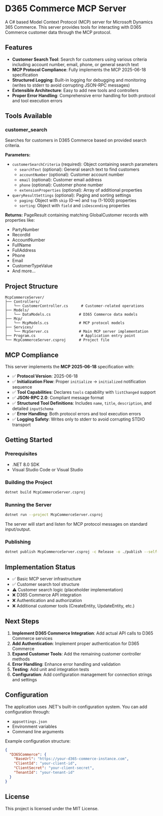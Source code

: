 # D365 Commerce MCP Server

A C# based Model Context Protocol (MCP) server for Microsoft Dynamics 365 Commerce. This server provides tools for interacting with D365 Commerce customer data through the MCP protocol.

## Features

- **Customer Search Tool**: Search for customers using various criteria including account number, email, phone, or general search text
- **MCP Protocol Compliance**: Fully implements the MCP 2025-06-18 specification
- **Structured Logging**: Built-in logging for debugging and monitoring (writes to stderr to avoid corrupting JSON-RPC messages)
- **Extensible Architecture**: Easy to add new tools and controllers
- **Proper Error Handling**: Comprehensive error handling for both protocol and tool execution errors

## Tools Available

### customer_search

Searches for customers in D365 Commerce based on provided search criteria.

**Parameters:**
- `customerSearchCriteria` (required): Object containing search parameters
  - `searchText` (optional): General search text to find customers
  - `accountNumber` (optional): Customer account number
  - `email` (optional): Customer email address
  - `phone` (optional): Customer phone number
  - `extensionProperties` (optional): Array of additional properties
- `queryResultSettings` (optional): Paging and sorting settings
  - `paging`: Object with `skip` (0-∞) and `top` (1-1000) properties
  - `sorting`: Object with `field` and `isDescending` properties

**Returns:**
PageResult containing matching GlobalCustomer records with properties like:
- PartyNumber
- RecordId
- AccountNumber
- FullName
- FullAddress
- Phone
- Email
- CustomerTypeValue
- And more...

## Project Structure

```
McpCommerceServer/
├── Controllers/
│   └── CustomerController.cs      # Customer-related operations
├── Models/
│   └── DataModels.cs             # D365 Commerce data models
├── Mcp/
│   └── McpModels.cs              # MCP protocol models
├── Services/
│   └── McpServer.cs              # Main MCP server implementation
├── Program.cs                     # Application entry point
└── McpCommerceServer.csproj      # Project file
```

## MCP Compliance

This server implements the **MCP 2025-06-18** specification with:

- ✅ **Protocol Version**: 2025-06-18
- ✅ **Initialization Flow**: Proper `initialize` → `initialized` notification sequence
- ✅ **Tool Capabilities**: Declares `tools` capability with `listChanged` support
- ✅ **JSON-RPC 2.0**: Compliant message format
- ✅ **Structured Tool Definitions**: Includes `name`, `title`, `description`, and detailed `inputSchema`
- ✅ **Error Handling**: Both protocol errors and tool execution errors
- ✅ **Logging Safety**: Writes only to stderr to avoid corrupting STDIO transport

## Getting Started

### Prerequisites

- .NET 8.0 SDK
- Visual Studio Code or Visual Studio

### Building the Project

```bash
dotnet build McpCommerceServer.csproj
```

### Running the Server

```bash
dotnet run --project McpCommerceServer.csproj
```

The server will start and listen for MCP protocol messages on standard input/output.

### Publishing

```bash
dotnet publish McpCommerceServer.csproj -c Release -o ./publish --self-contained false
```

## Implementation Status

- ✅ Basic MCP server infrastructure
- ✅ Customer search tool structure
- ⚠️ Customer search logic (placeholder implementation)
- ❌ D365 Commerce API integration
- ❌ Authentication and authorization
- ❌ Additional customer tools (CreateEntity, UpdateEntity, etc.)

## Next Steps

1. **Implement D365 Commerce Integration**: Add actual API calls to D365 Commerce services
2. **Add Authentication**: Implement proper authentication for D365 Commerce
3. **Expand Customer Tools**: Add the remaining customer controller methods
4. **Error Handling**: Enhance error handling and validation
5. **Testing**: Add unit and integration tests
6. **Configuration**: Add configuration management for connection strings and settings

## Configuration

The application uses .NET's built-in configuration system. You can add configuration through:

- `appsettings.json`
- Environment variables
- Command line arguments

Example configuration structure:
```json
{
  "D365Commerce": {
    "BaseUrl": "https://your-d365-commerce-instance.com",
    "ClientId": "your-client-id",
    "ClientSecret": "your-client-secret",
    "TenantId": "your-tenant-id"
  }
}
```

## License

This project is licensed under the MIT License.
